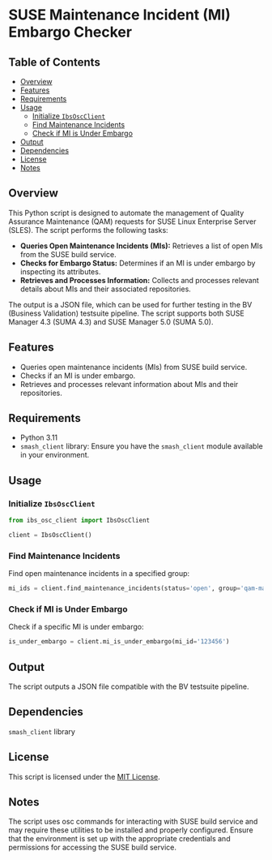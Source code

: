 # SUSE Maintenance Incident (MI) Embargo Checker

## Table of Contents

- [Overview](#overview)
- [Features](#features)
- [Requirements](#requirements)
- [Usage](#usage)
  - [Initialize `IbsOscClient`](#initialize-ibsoscclient)
  - [Find Maintenance Incidents](#find-maintenance-incidents)
  - [Check if MI is Under Embargo](#check-if-mi-is-under-embargo)
- [Output](#output)
- [Dependencies](#dependencies)
- [License](#license)
- [Notes](#notes)


## Overview

This Python script is designed to automate the management of Quality Assurance
Maintenance (QAM) requests for SUSE Linux Enterprise Server (SLES). The script
performs the following tasks:

- **Queries Open Maintenance Incidents (MIs):** Retrieves a list of open MIs
  from the SUSE build service.
- **Checks for Embargo Status:** Determines if an MI is under embargo by
  inspecting its attributes.
- **Retrieves and Processes Information:** Collects and processes relevant
  details about MIs and their associated repositories.

The output is a JSON file, which can be used for further testing in the BV
(Business Validation) testsuite pipeline. The script supports both SUSE Manager
4.3 (SUMA 4.3) and SUSE Manager 5.0 (SUMA 5.0).

## Features

- Queries open maintenance incidents (MIs) from SUSE build service.
- Checks if an MI is under embargo.
- Retrieves and processes relevant information about MIs and their repositories.

## Requirements

- Python 3.11
- `smash_client` library: Ensure you have the `smash_client` module available in
  your environment.

## Usage

### Initialize `IbsOscClient`

```python
from ibs_osc_client import IbsOscClient

client = IbsOscClient()
```

### Find Maintenance Incidents
Find open maintenance incidents in a specified group:

```python
mi_ids = client.find_maintenance_incidents(status='open', group='qam-manager')
```

### Check if MI is Under Embargo
Check if a specific MI is under embargo:

```python
is_under_embargo = client.mi_is_under_embargo(mi_id='123456')
```

## Output
The script outputs a JSON file compatible with the BV testsuite pipeline.

## Dependencies
`smash_client` library

## License
This script is licensed under the [MIT License](https://opensource.org/licenses/MIT).

## Notes
The script uses osc commands for interacting with SUSE build service and may
require these utilities to be installed and properly configured.
Ensure that the environment is set up with the appropriate credentials and
permissions for accessing the SUSE build service.
